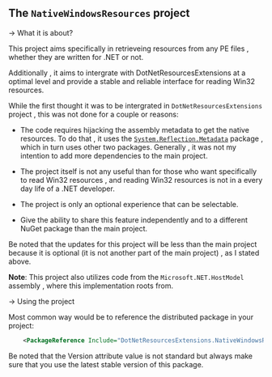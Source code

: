 ## The `NativeWindowsResources` project

-> What it is about?

This project aims specifically in retrieveing resources from any PE files , 
whether they are written for .NET or not.

Additionally , it aims to intergrate with DotNetResourcesExtensions at a optimal
level and provide a stable and reliable interface for reading Win32 resources.

While the first thought it was to be intergrated in `DotNetResourcesExtensions` project , 
this was not done for a couple or reasons:

- The code requires hijacking the assembly metadata to get the native resources. 
To do that , it uses the [`System.Reflection.Metadata`](https://nuget.org/packages/system.reflection.metadata)
package , which in turn uses other two packages. Generally , it was not my intention to add more dependencies to
the main project.

- The project itself is not any useful than for those who want specifically to read Win32 resources , 
and reading Win32 resources is not in a every day life of a .NET developer.

- The project is only an optional experience that can be selectable.

- Give the ability to share this feature independently and to a different NuGet package than the 
main project.

Be noted that the updates for this project will be less than the main project because
it is optional (it is not another part of the main project) , as I stated above.

**Note**: This project also utilizes code from the `Microsoft.NET.HostModel` assembly , 
where this implementation roots from.

-> Using the project

Most common way would be to reference the distributed package in your project:
~~~XML
	<PackageReference Include="DotNetResourcesExtensions.NativeWindowsResources" Version="1.0.0" />
~~~

Be noted that the Version attribute value is not standard but always make sure that you use the latest stable version of this package.
